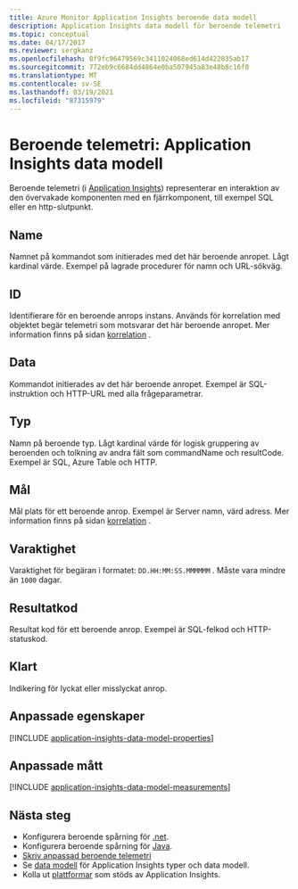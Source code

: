 ```yaml
---
title: Azure Monitor Application Insights beroende data modell
description: Application Insights data modell för beroende telemetri
ms.topic: conceptual
ms.date: 04/17/2017
ms.reviewer: sergkanz
ms.openlocfilehash: 0f9fc96479569c3411024068ed614d422035ab17
ms.sourcegitcommit: 772eb9c6684dd4864e0ba507945a83e48b8c16f0
ms.translationtype: MT
ms.contentlocale: sv-SE
ms.lasthandoff: 03/19/2021
ms.locfileid: "87315979"
---
```

# <a name="dependency-telemetry-application-insights-data-model"></a>Beroende telemetri: Application Insights data modell

Beroende telemetri (i [Application Insights](./app-insights-overview.md)) representerar en interaktion av den övervakade komponenten med en fjärrkomponent, till exempel SQL eller en http-slutpunkt.

## <a name="name"></a>Name

Namnet på kommandot som initierades med det här beroende anropet. Lågt kardinal värde. Exempel på lagrade procedurer för namn och URL-sökväg.

## <a name="id"></a>ID

Identifierare för en beroende anrops instans. Används för korrelation med objektet begär telemetri som motsvarar det här beroende anropet. Mer information finns på sidan [korrelation](./correlation.md) .

## <a name="data"></a>Data

Kommandot initierades av det här beroende anropet. Exempel är SQL-instruktion och HTTP-URL med alla frågeparametrar.

## <a name="type"></a>Typ

Namn på beroende typ. Lågt kardinal värde för logisk gruppering av beroenden och tolkning av andra fält som commandName och resultCode. Exempel är SQL, Azure Table och HTTP.

## <a name="target"></a>Mål

Mål plats för ett beroende anrop. Exempel är Server namn, värd adress. Mer information finns på sidan [korrelation](./correlation.md) .

## <a name="duration"></a>Varaktighet

Varaktighet för begäran i formatet: `DD.HH:MM:SS.MMMMMM` . Måste vara mindre än `1000` dagar.

## <a name="result-code"></a>Resultatkod

Resultat kod för ett beroende anrop. Exempel är SQL-felkod och HTTP-statuskod.

## <a name="success"></a>Klart

Indikering för lyckat eller misslyckat anrop.

## <a name="custom-properties"></a>Anpassade egenskaper

[!INCLUDE [application-insights-data-model-properties](../../../includes/application-insights-data-model-properties.md)]

## <a name="custom-measurements"></a>Anpassade mått

[!INCLUDE [application-insights-data-model-measurements](../../../includes/application-insights-data-model-measurements.md)]


## <a name="next-steps"></a>Nästa steg

- Konfigurera beroende spårning för [.net](./asp-net-dependencies.md).
- Konfigurera beroende spårning för [Java](./java-agent.md).
- [Skriv anpassad beroende telemetri](./api-custom-events-metrics.md#trackdependency)
- Se [data modell](data-model.md) för Application Insights typer och data modell.
- Kolla ut [plattformar](./platforms.md) som stöds av Application Insights.

